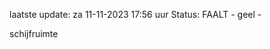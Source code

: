 laatste update: 
za 11-11-2023 17:56   uur 
Status: FAALT - geel - 
<div class="service Y">schijfruimte</div>